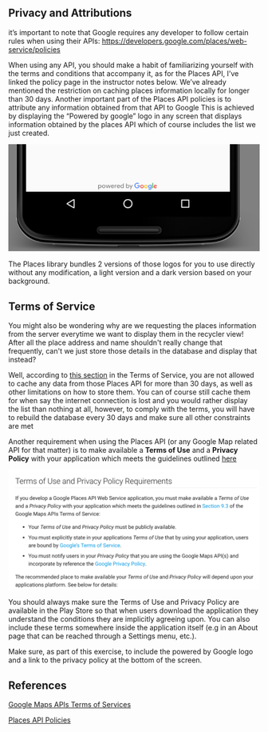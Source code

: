 ## Privacy and Attributions

 it’s important to note that Google requires any developer to follow certain rules when using their APIs: https://developers.google.com/places/web-service/policies


 When using any API, you should make a habit of familiarizing yourself with the terms and conditions that accompany it, as for the Places API, I’ve linked the policy page in the instructor notes below. We’ve already mentioned the restriction on caching places information locally for longer than 30 days. Another important part of the Places API policies is to attribute any information obtained from that API to Google This is achieved by displaying the “Powered by google” logo in any screen that displays information obtained by the places API which of course includes the list we just created.

![Screenshot1](../screenshots/powered_by_google.png)

The Places library bundles 2 versions of those logos for you to use directly without any modification, a light version and a dark version based on your background.

## Terms of Service
You might also be wondering why are we requesting the places information from the server everytime we want to display them in the recycler view! After all the place address and name shouldn't really change that frequently, can't we just store those details in the database and display that instead?

Well, according to [this section](https://developers.google.com/maps/terms#section_10_5) in the Terms of Service, you are not allowed to cache any data from those Places API for more than 30 days, as well as other limitations on how to store them. You can of course still cache them for when say the internet connection is lost and you would rather display the list than nothing at all, however, to comply with the terms, you will have to rebuild the database every 30 days and make sure all other constraints are met

Another requirement when using the Places API (or any Google Map related API for that matter) is to make available a **Terms of Use** and a **Privacy Policy** with your application which meets the guidelines outlined [here](https://developers.google.com/places/web-service/policies)

![Screenshot1](../screenshots/terms_of_use_and_privacy_policy_requierements.png)

You should always make sure the Terms of Use and Privacy Policy are available in the Play Store so that when users download the application they understand the conditions they are implicitly agreeing upon. You can also include these terms somewhere inside the application itself (e.g in an About page that can be reached through a Settings menu, etc.).

Make sure, as part of this exercise, to include the powered by Google logo and a link to the privacy policy at the bottom of the screen.


## References

[Google Maps APIs Terms of Services](https://developers.google.com/maps/terms)

[Places API Policies](https://developers.google.com/places/web-service/policies)